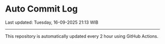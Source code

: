 # Auto Commit Log

Last updated: Tuesday, 16-09-2025 21:13 WIB

---

This repository is automatically updated every 2 hour using GitHub Actions.
